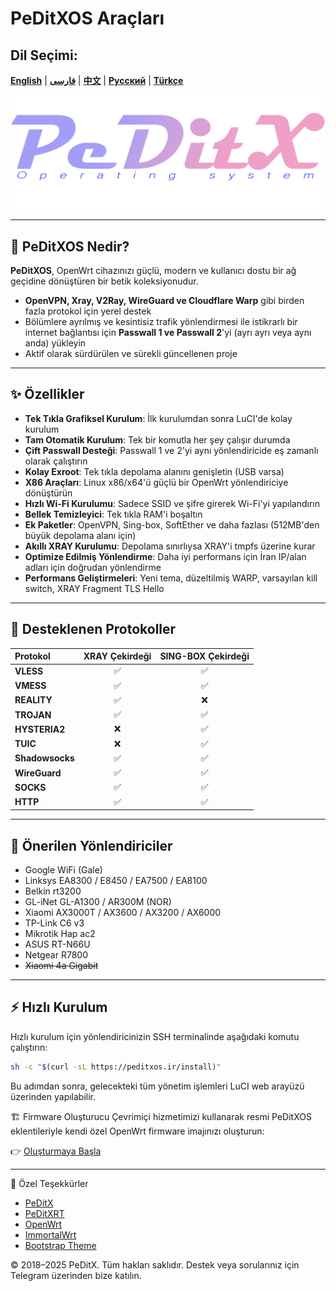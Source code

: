 # PeDitXOS Araçları

## Dil Seçimi:

[**English**](README.md) | [**فارسی**](README_fa.md) | [**中文**](README_zh.md) | [**Русский**](README_ru.md) | [**Türkçe**](README_tr.md)

![PeDitX Banner](https://raw.githubusercontent.com/peditx/luci-theme-peditx/refs/heads/main/luasrc/brand.png)

---

## 🚀 PeDitXOS Nedir?
**PeDitXOS**, OpenWrt cihazınızı güçlü, modern ve kullanıcı dostu bir ağ geçidine dönüştüren bir betik koleksiyonudur.

- **OpenVPN, Xray, V2Ray, WireGuard ve Cloudflare Warp** gibi birden fazla protokol için yerel destek
- Bölümlere ayrılmış ve kesintisiz trafik yönlendirmesi ile istikrarlı bir internet bağlantısı için **Passwall 1 ve Passwall 2**'yi (ayrı ayrı veya aynı anda) yükleyin
- Aktif olarak sürdürülen ve sürekli güncellenen proje

---

## ✨ Özellikler
- **Tek Tıkla Grafiksel Kurulum**: İlk kurulumdan sonra LuCI'de kolay kurulum
- **Tam Otomatik Kurulum**: Tek bir komutla her şey çalışır durumda
- **Çift Passwall Desteği**: Passwall 1 ve 2'yi aynı yönlendiricide eş zamanlı olarak çalıştırın
- **Kolay Exroot**: Tek tıkla depolama alanını genişletin (USB varsa)
- **X86 Araçları**: Linux x86/x64'ü güçlü bir OpenWrt yönlendiriciye dönüştürün
- **Hızlı Wi-Fi Kurulumu**: Sadece SSID ve şifre girerek Wi-Fi'yi yapılandırın
- **Bellek Temizleyici**: Tek tıkla RAM'i boşaltın
- **Ek Paketler**: OpenVPN, Sing-box, SoftEther ve daha fazlası (512MB'den büyük depolama alanı için)
- **Akıllı XRAY Kurulumu**: Depolama sınırlıysa XRAY'i tmpfs üzerine kurar
- **Optimize Edilmiş Yönlendirme**: Daha iyi performans için İran IP/alan adları için doğrudan yönlendirme
- **Performans Geliştirmeleri**: Yeni tema, düzeltilmiş WARP, varsayılan kill switch, XRAY Fragment TLS Hello

---

## 📡 Desteklenen Protokoller

| Protokol | XRAY Çekirdeği | SING-BOX Çekirdeği |
| :--- | :---: | :---: |
| **VLESS** | ✅ | ✅ |
| **VMESS** | ✅ | ✅ |
| **REALITY** | ✅ | ❌ |
| **TROJAN** | ✅ | ✅ |
| **HYSTERIA2** | ❌ | ✅ |
| **TUIC** | ❌ | ✅ |
| **Shadowsocks** | ✅ | ✅ |
| **WireGuard** | ✅ | ✅ |
| **SOCKS** | ✅ | ✅ |
| **HTTP** | ✅ | ✅ |

---

## 📶 Önerilen Yönlendiriciler
- Google WiFi (Gale)
- Linksys EA8300 / E8450 / EA7500 / EA8100
- Belkin rt3200
- GL-iNet GL-A1300 / AR300M (NOR)
- Xiaomi AX3000T / AX3600 / AX3200 / AX6000
- TP-Link C6 v3
- Mikrotik Hap ac2
- ASUS RT-N66U
- Netgear R7800
- ~~Xiaomi 4a Gigabit~~

---

## ⚡ Hızlı Kurulum
Hızlı kurulum için yönlendiricinizin SSH terminalinde aşağıdaki komutu çalıştırın:

```bash
sh -c "$(curl -sL https://peditxos.ir/install)"
```

Bu adımdan sonra, gelecekteki tüm yönetim işlemleri LuCI web arayüzü üzerinden yapılabilir.

🏗️ Firmware Oluşturucu
Çevrimiçi hizmetimizi kullanarak resmi PeDitXOS eklentileriyle kendi özel OpenWrt firmware imajınızı oluşturun:

👉 [Oluşturmaya Başla](https://peditxos.ir)  

---

🙏 Özel Teşekkürler

- [PeDitX](https://github.com/peditx)  
- [PeDitXRT](https://github.com/peditx/peditxrt)  
- [OpenWrt](https://github.com/openwrt)  
- [ImmortalWrt](https://github.com/immortalwrt)  
- [Bootstrap Theme](https://github.com/twbs/bootstrap) 

© 2018–2025 PeDitX. Tüm hakları saklıdır.
Destek veya sorularınız için Telegram üzerinden bize katılın.
